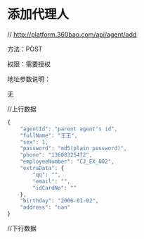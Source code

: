 # 添加代理人

// http://platform.360bao.com/api/agent/add

方法：POST

权限：需要授权

地址参数说明：

无

//上行数据
```javascript
{
    "agentId": "parent agent's id",
    "fullName": "王王",
    "sex": 1,
    "password": "md5(plain password)",
    "phone": "13608325472",
    "employeeNumber": "CJ_EX_002",
    "extraData": {
        "qq": "",
        "email": "",
        "idCardNo": ""
    },
    "birthday": "2006-01-02",
    "address": "nan"
}
```

//下行数据
```javascript
```

